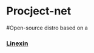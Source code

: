 # Procject-net
#Open-source distro based on a 
<tr>
<td>
 <h3> <a href="https://www.youtube.com" target="_blank">Linexin</a></h3>
</td>
</tr>

